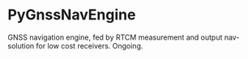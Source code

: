 # PyGnssNavEngine
GNSS navigation engine, fed by RTCM measurement and output nav-solution for low cost receivers.
Ongoing.
